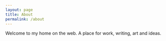 ```yaml
---
layout: page
title: About
permalink: /about
---
```


Welcome to my home on the web. A place for work, writing, art and ideas. 
